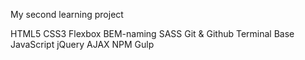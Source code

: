 My second learning project

HTML5
CSS3
Flexbox
BEM-naming
SASS
Git & Github
Terminal
Base JavaScript
jQuery
AJAX
NPM
Gulp

